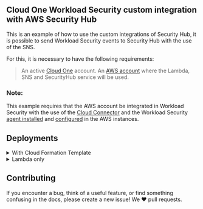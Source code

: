 ## Cloud One Workload Security custom integration with AWS Security Hub
This is an example of how to use the custom integrations of Security Hub, it is possible to send Workload Security events to Security Hub with the use of the SNS.

For this, it is necessary to have the following requirements:

> An active [Cloud One](https://cloudone.trendmicro.com/home) account.
> An [AWS account](https://aws.amazon.com/premiumsupport/knowledge-center/create-and-activate-aws-account/) where the Lambda, SNS and SecurityHub service will be used.

### Note:
This example requires that the AWS account be integrated in Workload Security with the use of the [Cloud Connector](https://cloudone.trendmicro.com/docs/workload-security/aws-add-quick/) and the Workload Security [agent installed](https://cloudone.trendmicro.com/docs/workload-security/aws-agent-install/) and [configured](https://cloudone.trendmicro.com/docs/workload-security/policy-create/) in the AWS instances.

## Deployments

<details>
<summary> With Cloud Formation Template </summary> 
In this repository you will find a CloudFormation template which will create the following infrastructure.

![Architecture](docs/ArchitectureCFT.png)

When the template completes its creation in the Outputs you will find the necessary information to make the configuration in Cloud One Workload Security.
> SNS Topic, AccessKey, SecretKey
> [SNS Integration Workload Security](https://cloudone.trendmicro.com/docs/workload-security/event-sns/#3.)
</details>

<details>
<summary>Lambda only</summary>
In this repository in the <strong>src</strong> folder you will find the Lambda code used which you can use to do the integration step by step.
following this documentation:

>[SNS Integration Workload Security](https://cloudone.trendmicro.com/docs/workload-security/event-sns/)
</details>

## Contributing
If you encounter a bug, think of a useful feature, or find something confusing in the docs, please create a new issue! We ❤️ pull requests.